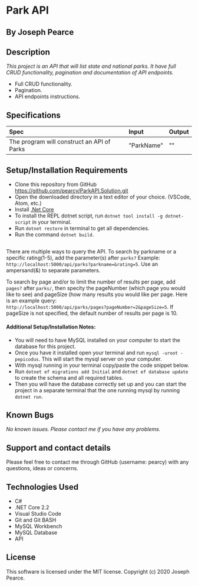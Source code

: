 # Park API

## By Joseph Pearce

## Description

_This project is an API that will list state and national parks. It have full CRUD functionality, pagination and documentation of API endpoints._

* Full CRUD functionality.
* Pagination.
* API endpoints instructions.


## Specifications

| Spec | Input | Output | 
|:--------- |:--------- |:-------- |
| The program will construct an API of Parks | "ParkName" | "" | 



## Setup/Installation Requirements

* Clone this repository from GitHub https://github.com/pearcy/ParkAPI.Solution.git
* Open the downloaded directory in a text editor of your choice. (VSCode, Atom, etc.)
* Install [.Net Core](https://dotnet.microsoft.com/download/dotnet-core/2.2)
* To install the REPL dotnet script, run ```dotnet tool install -g dotnet-script``` in your terminal.
* Run ```dotnet restore``` in terminal to get all dependencies.
* Run the command ```dotnet build```.

## 

There are multiple ways to query the API. To search by parkname or a specific rating(1-5), add the parameter(s) after `parks?` 
Example: `http://localhost:5000/api/parks?parkname=&rating=5`. Use an ampersand(&) to separate parameters.

To search by page and/or to limit the number of results per page, add `pages?` after `parks/`, then specity the pageNumber (which page you would like to see) and pageSize (how many results you would like per page. Here is an example query:  
`http://localhost:5000/api/parks/pages?pageNumber=2&pageSize=5`. If pageSize is not specified, the default number of results per page is 10.



#### Additional Setup/Installation Notes:

* You will need to have MySQL installed on your computer to start the database for this project.
* Once you have it installed open your terminal and run ```mysql -uroot -pepicodus```. This will start the mysql server on your computer.
* With mysql running in your terminal copy/paste the code snippet below.
* Run ```dotnet ef migrations add Initial``` and ```dotnet ef database update``` to create the schema and all required tables.
* Then you will have the database correctly set up and you can start the project in a separate terminal that the one running mysql by running ```dotnet run```.


## Known Bugs

_No known issues. Please contact me if you have any problems._


## Support and contact details

Please feel free to contact me through GitHub (username: pearcy) with any questions, ideas or concerns.  

## Technologies Used

* C#
* .NET Core 2.2
* Visual Studio Code
* Git and Git BASH
* MySQL Workbench
* MySQL Database
* API



## License
This software is licensed under the MIT license. Copyright (c) 2020 Joseph Pearce.
